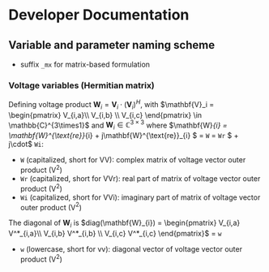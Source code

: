 # Developer Documentation

## Variable and parameter naming scheme

- suffix `_mx` for matrix-based formulation

### Voltage variables (Hermitian matrix)

Defining voltage product $\mathbf{W}_{i} = \mathbf{V}_i \cdot (\mathbf{V}_i)^H$, with $\mathbf{V}_i =  \begin{pmatrix} V_{i,a}\\ V_{i,b} \\ V_{i,c} \end{pmatrix} \in \mathbb{C}^{3\times1}$ and $\mathbf{W}_{i} \in \mathbb{C}^{3\times3}$ where
$\mathbf{W}_{i} = \mathbf{W}^{\text{re}}_{i} + j\mathbf{W}^{\text{re}}_{i} $
= `W` = `Wr` $ + j\cdot$ `Wi`:
- `W` (capitalized, short for VV):   complex matrix of voltage vector outer product (V$^2$)
- `Wr` (capitalized, short for VVr): real part of matrix of voltage vector outer product (V$^2$)
- `Wi` (capitalized, short for VVi): imaginary part of matrix of voltage vector outer product (V$^2$)

The diagonal of $\mathbf{W}_{i}$ is $diag(\mathbf{W}_{i}) = \begin{pmatrix} V_{i,a} V^*_{i,a}\\ V_{i,b} V^*_{i,b} \\ V_{i,c} V^*_{i,c} \end{pmatrix}$ = `w`
- `w` (lowercase, short for vv): diagonal vector of voltage vector outer product (V$^2$)
